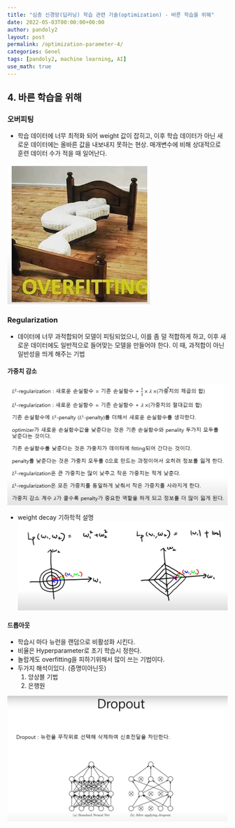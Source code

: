 ```yaml
---
title: "심층 신경망(딥러닝) 학습 관련 기술(optimization) - 바른 학습을 위해"
date: 2022-05-03T00:00:00+00:00
author: pandoly2
layout: post
permalink: /optimization-parameter-4/
categories: Genel
tags: [pandoly2, machine learning, AI]
use_math: true
---
```


## 4. 바른 학습을 위해
### 오버피팅
 - 학습 데이터에 너무 최적화 되어 weight 값이 잡히고, 이후 학습 데이터가 아닌 새로운 데이터에는 올바른 값을 내보내지 못하는 현상. 매개변수에 비해 상대적으로 훈련 데이터 수가 적을 때 일어난다.

![nn_overfitting_png](/assets/images/blog_images/DeepNeuralNetwork4/overfitting.PNG) 

### Regularization
 - 데이터에 너무 과적합되어 모델이 피팅되었으니, 이를 좀 덜 적합하게 하고, 이후 새로운 데이터에도 일반적으로 들어맞는 모델을 만들어야 한다. 이 때, 과적합이 아닌 일반성을 띄게 해주는 기법

#### 가중치 감소
![nn_weight_decay_png](/assets/images/blog_images/DeepNeuralNetwork4/weight_decay.PNG)   
 - weight decay 기하학적 설명
![nn_weight_decay_desc](/assets/images/blog_images/DeepNeuralNetwork4/weight_decay_desc.PNG)   
#### 드롭아웃
 - 학습시 마다 뉴런을 랜덤으로 비활성화 시킨다. 
 - 비율은 Hyperparameter로 초기 학습시 정한다.
 - 놀랍게도 overfitting을 피하기위해서 많이 쓰는 기법이다. 
 - 두가지 해석이있다. (증명이아닌듯)
    1. 앙상블 기법
    2. 은행원

![nn_dropout_png](/assets/images/blog_images/DeepNeuralNetwork4/dropout.PNG)   
